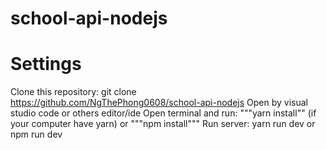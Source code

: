 # school-api-nodejs
# Settings
Clone this repository: git clone https://github.com/NgThePhong0608/school-api-nodejs
Open by visual studio code or others editor/ide
Open terminal and run: """yarn install"" (if your computer have yarn) or """npm install"""
Run server: yarn run dev or npm run dev
